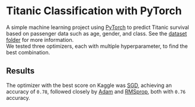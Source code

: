 # Titanic Classification with PyTorch

A simple machine learning project using [PyTorch](https://docs.pytorch.org/tutorials/beginner/basics/intro.html) to predict Titanic survival based on passenger data such as age, gender, and class. See the [dataset folder](../Titanic_dataset/) for more information.  
We tested three optimizers, each with multiple hyperparameter, to find the best combination.

## Results
The optimizer with the best score on Kaggle was [SGD](train_SGD.ipynb), achieving an accuracy of `0.78`, followed closely by [Adam](train_Adam.ipynb) and [RMSprop](train_RMS.ipynb), both with `0.76` accuracy.
